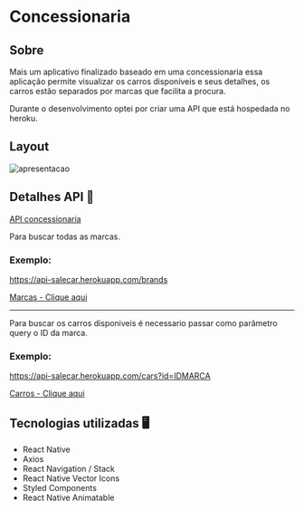 # Concessionaria

## Sobre

Mais um aplicativo finalizado baseado em uma concessionaria essa aplicação permite visualizar os carros disponíveis e seus detalhes, os carros estão separados por marcas que facilita a procura.

Durante o desenvolvimento optei por 
criar uma API que está hospedada no heroku.

## Layout 

![apresentacao](https://github.com/wagnerSfarias/carSale/blob/main/src/assets/ezgif.com-gif-maker.gif?raw=true=300x534) 

## Detalhes API 📖

[API concessionaria](https://api-salecar.herokuapp.com)

Para buscar todas as marcas.


 ### Exemplo:
 https://api-salecar.herokuapp.com/brands


 [Marcas - Clique aqui](https://api-salecar.herokuapp.com/brands) 

 <hr>

Para buscar os carros disponiveis é necessario passar como parâmetro query o ID da marca.

 ### Exemplo:

 https://api-salecar.herokuapp.com/cars?id=IDMARCA

[Carros - Clique aqui](https://api-salecar.herokuapp.com/cars?id=2)

## Tecnologias utilizadas 🖥️
- React Native
- Axios
- React Navigation / Stack
- React Native Vector Icons
- Styled Components
- React Native Animatable 